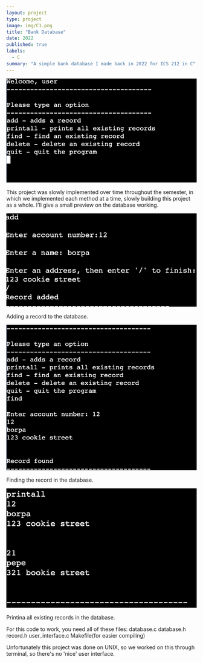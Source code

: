```yaml
---
layout: project
type: project
image: img/C1.png
title: "Bank Database"
date: 2022
published: true
labels:
  - C
summary: "A simple bank database I made back in 2022 for ICS 212 in C"
---
```


<img class="img-fluid" src="../img/welcome1.png">


This project was slowly implemented over time throughout the semester, in which we implemented each method at a time, slowly building this project as a whole.  I'll give a small preview on the database working.

<img class="img-fluid" src="../img/add1.png">

Adding a record to the database.

<img class="img-fluid" src="../img/find1.png">

Finding the record in the database.

<img class="img-fluid" src="../img/printall1.png">

Printina all existing records in the database.

For this code to work, you need all of these files:
database.c
database.h
record.h
user_interface.c
Makefile(for easier compiling)

Unfortunately this project was done on UNIX, so we worked on this through terminal, so there's no 'nice' user interface.  



